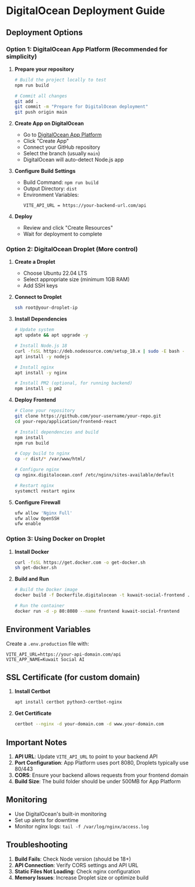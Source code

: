 # DigitalOcean Deployment Guide

## Deployment Options

### Option 1: DigitalOcean App Platform (Recommended for simplicity)

1. **Prepare your repository**
   ```bash
   # Build the project locally to test
   npm run build
   
   # Commit all changes
   git add .
   git commit -m "Prepare for DigitalOcean deployment"
   git push origin main
   ```

2. **Create App on DigitalOcean**
   - Go to [DigitalOcean App Platform](https://cloud.digitalocean.com/apps)
   - Click "Create App"
   - Connect your GitHub repository
   - Select the branch (usually `main`)
   - DigitalOcean will auto-detect Node.js app

3. **Configure Build Settings**
   - Build Command: `npm run build`
   - Output Directory: `dist`
   - Environment Variables:
     ```
     VITE_API_URL = https://your-backend-url.com/api
     ```

4. **Deploy**
   - Review and click "Create Resources"
   - Wait for deployment to complete

### Option 2: DigitalOcean Droplet (More control)

1. **Create a Droplet**
   - Choose Ubuntu 22.04 LTS
   - Select appropriate size (minimum 1GB RAM)
   - Add SSH keys

2. **Connect to Droplet**
   ```bash
   ssh root@your-droplet-ip
   ```

3. **Install Dependencies**
   ```bash
   # Update system
   apt update && apt upgrade -y
   
   # Install Node.js 18
   curl -fsSL https://deb.nodesource.com/setup_18.x | sudo -E bash -
   apt install -y nodejs
   
   # Install nginx
   apt install -y nginx
   
   # Install PM2 (optional, for running backend)
   npm install -g pm2
   ```

4. **Deploy Frontend**
   ```bash
   # Clone your repository
   git clone https://github.com/your-username/your-repo.git
   cd your-repo/application/frontend-react
   
   # Install dependencies and build
   npm install
   npm run build
   
   # Copy build to nginx
   cp -r dist/* /var/www/html/
   
   # Configure nginx
   cp nginx.digitalocean.conf /etc/nginx/sites-available/default
   
   # Restart nginx
   systemctl restart nginx
   ```

5. **Configure Firewall**
   ```bash
   ufw allow 'Nginx Full'
   ufw allow OpenSSH
   ufw enable
   ```

### Option 3: Using Docker on Droplet

1. **Install Docker**
   ```bash
   curl -fsSL https://get.docker.com -o get-docker.sh
   sh get-docker.sh
   ```

2. **Build and Run**
   ```bash
   # Build the Docker image
   docker build -f Dockerfile.digitalocean -t kuwait-social-frontend .
   
   # Run the container
   docker run -d -p 80:8080 --name frontend kuwait-social-frontend
   ```

## Environment Variables

Create a `.env.production` file with:
```env
VITE_API_URL=https://your-api-domain.com/api
VITE_APP_NAME=Kuwait Social AI
```

## SSL Certificate (for custom domain)

1. **Install Certbot**
   ```bash
   apt install certbot python3-certbot-nginx
   ```

2. **Get Certificate**
   ```bash
   certbot --nginx -d your-domain.com -d www.your-domain.com
   ```

## Important Notes

1. **API URL**: Update `VITE_API_URL` to point to your backend API
2. **Port Configuration**: App Platform uses port 8080, Droplets typically use 80/443
3. **CORS**: Ensure your backend allows requests from your frontend domain
4. **Build Size**: The build folder should be under 500MB for App Platform

## Monitoring

- Use DigitalOcean's built-in monitoring
- Set up alerts for downtime
- Monitor nginx logs: `tail -f /var/log/nginx/access.log`

## Troubleshooting

1. **Build Fails**: Check Node version (should be 18+)
2. **API Connection**: Verify CORS settings and API URL
3. **Static Files Not Loading**: Check nginx configuration
4. **Memory Issues**: Increase Droplet size or optimize build